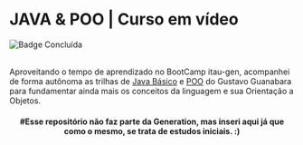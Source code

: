# JAVA & POO | Curso em vídeo
![Badge Concluída](http://img.shields.io/static/v1?label=STATUS&message=CONCLUÍDO&color=GREEN&style=for-the-badge)
<br><br>

Aproveitando o tempo de aprendizado no BootCamp itau-gen, acompanhei de forma autônoma as trilhas de 
[Java Básico](https://www.youtube.com/playlist?list=PLHz_AreHm4dkI2ZdjTwZA4mPMxWTfNSpR) e [POO](https://www.youtube.com/watch?v=KlIL63MeyMY&list=PLHz_AreHm4dkqe2aR0tQK74m8SFe-aGsY) do Gustavo 
Guanabara para fundamentar ainda mais os conceitos da linguagem e sua Orientação a Objetos.

<h4 align="center">
    #Esse repositório não faz parte da Generation, mas inseri aqui já que como o mesmo, se trata de estudos iniciais. :)
</h4>
